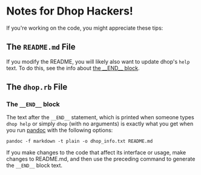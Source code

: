 # Notes for Dhop Hackers!

If you're working on the code, you might appreciate these tips:

## The `README.md` File

If you modify the README, you will likely also want to update dhop's `help` text. To do this, see the info about [the \_\_END\_\_ block](#the-__end__-block).

## The `dhop.rb` File

### The `__END__` block

The text after the `__END__` statement, which is printed when someone types `dhop help` or simply `dhop` (with no
arguments) is exactly what you get when you run [pandoc][] with the following options:

    pandoc -f markdown -t plain -o dhop_info.txt README.md

If you make changes to the code that affect its interface or usage, make changes to README.md, and then use the
preceding command to generate the `__END__` block text.

[pandoc]: http://johnmacfarlane.net/pandoc/index.html

